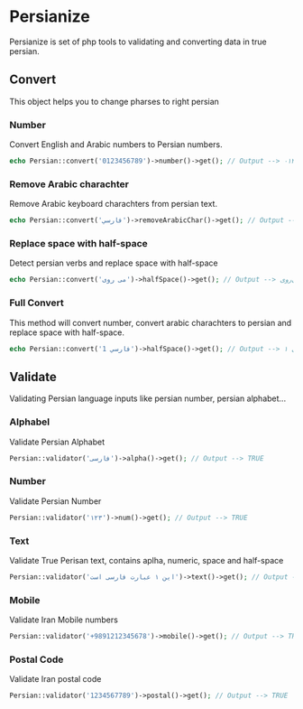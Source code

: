 # Persianize
Persianize is set of php tools to validating and converting data in true persian.


## Convert
This object helps you to change pharses to right persian

### Number
Convert English and Arabic numbers to Persian numbers.

```php
echo Persian::convert('0123456789')->number()->get(); // Output --> ۰۱۲۳۴۵۶۷۸۹
```

### Remove Arabic charachter
Remove Arabic keyboard charachters from persian text.

```php
echo Persian::convert('فارسي')->removeArabicChar()->get(); // Output --> فارسی
```

### Replace space with half-space
Detect persian verbs and replace space with half-space
```php
echo Persian::convert('می روی')->halfSpace()->get(); // Output --> می‌روی
```

### Full Convert
This method will convert number, convert arabic charachters to persian and replace space with half-space.

```php
echo Persian::convert('فارسي 1')->halfSpace()->get(); // Output --> فارسی ۱
```

## Validate
Validating Persian language inputs like persian number, persian alphabet...

### Alphabel
Validate Persian Alphabet

```php
Persian::validator('فارسی')->alpha()->get(); // Output --> TRUE
```

### Number
Validate Persian Number

```php
Persian::validator('۱۲۳')->num()->get(); // Output --> TRUE
```

### Text
Validate True Perisan text, contains aplha, numeric, space and half-space

```php
Persian::validator('این ۱ عبارت فارسی است')->text()->get(); // Output --> TRUE
```

### Mobile
Validate Iran Mobile numbers

```php
Persian::validator('+9891212345678')->mobile()->get(); // Output --> TRUE
```

### Postal Code
Validate Iran postal code

```php
Persian::validator('1234567789')->postal()->get(); // Output --> TRUE
```




